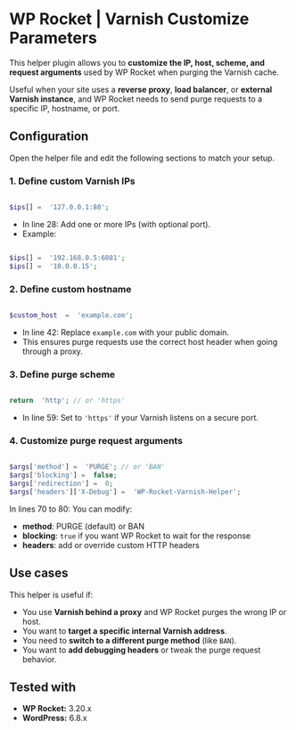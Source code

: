 
# WP Rocket | Varnish Customize Parameters

  

This helper plugin allows you to **customize the IP, host, scheme, and request arguments** used by WP Rocket when purging the Varnish cache.



Useful when your site uses a **reverse proxy**, **load balancer**, or **external Varnish instance**, and WP Rocket needs to send purge requests to a specific IP, hostname, or port.



##  Configuration

Open the helper file and edit the following sections to match your setup.

### 1. Define custom Varnish IPs


```php

$ips[] =  '127.0.0.1:80';

```

  

- In line 28: Add one or more IPs (with optional port).
- Example:

```php

$ips[] =  '192.168.0.5:6081';
$ips[] =  '10.0.0.15';

```

### 2. Define custom hostname

  
```php

$custom_host  =  'example.com';

```

 

- In line 42: Replace `example.com` with your public domain.
- This ensures purge requests use the correct host header when going through a proxy.


### 3. Define purge scheme

  
```php

return  'http'; // or 'https'

```

  

- In line 59: Set to `'https'` if your Varnish listens on a secure port.

  

### 4. Customize purge request arguments

  

```php

$args['method'] =  'PURGE'; // or 'BAN'
$args['blocking'] =  false;
$args['redirection'] =  0;
$args['headers']['X-Debug'] =  'WP-Rocket-Varnish-Helper';
```

  

In lines 70 to 80: You can modify:

-  **method**: PURGE (default) or BAN
-  **blocking**: `true` if you want WP Rocket to wait for the response
-  **headers**: add or override custom HTTP headers

  

## Use cases



This helper is useful if:

- You use **Varnish behind a proxy** and WP Rocket purges the wrong IP or host.
- You want to **target a specific internal Varnish address**.
- You need to **switch to a different purge method** (like `BAN`).
- You want to **add debugging headers** or tweak the purge request behavior.
  

## Tested with

-  **WP Rocket:** 3.20.x
-  **WordPress:** 6.8.x

